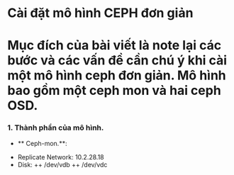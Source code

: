 Cài đặt mô hình CEPH đơn giản
===============================
Mục đích của bài viết là note lại các bước và các vấn đề cần chú ý khi cài một mô hình ceph đơn giản.
Mô hình bao gồm một ceph mon và hai ceph OSD.
===
### 1. Thành phần của mô hình.
- ** Ceph-mon.**:
+ Replicate Network: 10.2.28.18
+ Disk:
++ /dev/vdb
++ /dev/vdc

